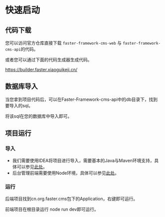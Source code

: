 # 快速启动

## 代码下载

您可以访问官方仓库直接下载 ``` faster-framework-cms-web ``` 与 ``` faster-framework-cms-api ```的代码。

或者您可以通过下面的代码生成器生成代码。

https://builder.faster.xiaoguikeji.cn/

## 数据库导入

当您拿到项目代码后，可以在Faster-Framework-cms-api中的db目录下，找到要导入的sql。

将该sql在您的数据库中导入即可。

## 项目运行

### 导入

- 我们需要使用IDEA将项目进行导入，需要基本的Java与Maven环境支持，具体可以参见[此处](https://admin.faster.org.cn/#/intro/quickstart/run-api)。
- 后台管理前端需要使用Node环境，具体可以参见[此处](https://admin.faster.org.cn/#/intro/quickstart/run-web)。


### 运行

后端项目找到cn.org.faster.cms包下的Application，右键即可运行。

前端项目在根目录运行 node run dev即可运行。